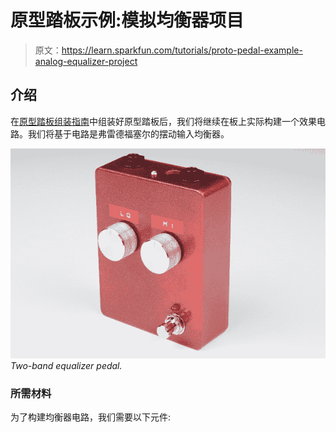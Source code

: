 # 原型踏板示例:模拟均衡器项目

> 原文：<https://learn.sparkfun.com/tutorials/proto-pedal-example-analog-equalizer-project>

## 介绍

在[原型踏板组装指南](https://learn.sparkfun.com/tutorials/proto-pedal-assembly-and-theory-guide)中组装好原型踏板后，我们将继续在板上实际构建一个效果电路。我们将基于电路是弗雷德福塞尔的摆动输入均衡器。

[![alt text](img/67e2e0dde8069aa2f71bb1500a4ef47d.png)](https://cdn.sparkfun.com/assets/learn_tutorials/5/4/7/Proto_Pedal_Tutorial_Images-44.jpg)*Two-band equalizer pedal.*

### 所需材料

为了构建均衡器电路，我们需要以下元件: